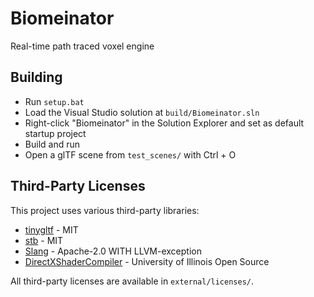 # Biomeinator

Real-time path traced voxel engine

## Building

- Run `setup.bat`
- Load the Visual Studio solution at `build/Biomeinator.sln`
- Right-click "Biomeinator" in the Solution Explorer and set as default startup project
- Build and run
- Open a glTF scene from `test_scenes/` with Ctrl + O 

## Third-Party Licenses

This project uses various third-party libraries:

- [tinygltf](https://github.com/syoyo/tinygltf) - MIT
- [stb](https://github.com/nothings/stb) - MIT
- [Slang](https://github.com/shader-slang/slang) - Apache-2.0 WITH LLVM-exception
- [DirectXShaderCompiler](https://github.com/microsoft/DirectXShaderCompiler) - University of Illinois Open Source

All third-party licenses are available in `external/licenses/`.

